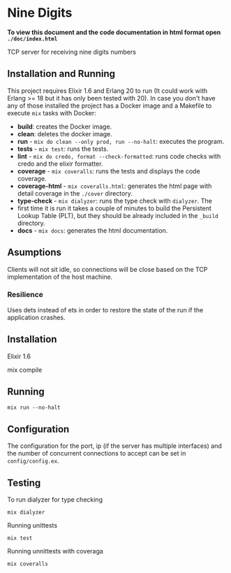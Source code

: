 # Nine Digits

**To view this document and the code documentation in html format open
`./doc/index.html`**

TCP server for receiving nine digits numbers

## Installation and Running

This project requires Elixir 1.6 and Erlang 20 to run (It could work with
Erlang >= 18 but it has only been tested with 20). In case you don't have any of
those installed the project has a Docker image and a Makefile to execute
`mix` tasks with Docker:

- **build**: creates the Docker image.
- **clean**: deletes the docker image.
- **run** - `mix do clean --only prod, run --no-halt`: executes the program.
- **tests** - `mix test`: runs the tests.
- **lint** - `mix do credo, format --check-formatted`: runs code checks with
credo and the elixir formatter.
- **coverage** - `mix coveralls`: runs the tests and displays the code coverage.
- **coverage-html** - `mix coveralls.html`: generates the html page with detail
coverage in the `./cover` directory.
- **type-check** - `mix dialyzer`: runs the type check with `dialyzer`. The
- first time it is run it takes a couple of minutes to build the Persistent
Lookup Table (PLT), but they should be already included in the `_build` directory.
- **docs** - `mix docs`: generates the html documentation.

## Asumptions

Clients will not sit idle, so connections will be close based on the TCP
implementation of the host machine.

### Resilience
Uses dets instead of ets in order to restore the state of the run if the application
crashes.

## Installation

Elixir 1.6

mix compile

## Running

```
mix run --no-halt
```

## Configuration

The configuration for the port, ip (if the server has multiple interfaces) and
the number of concurrent connections to accept can be set in `config/config.ex`.

## Testing

To run dialyzer for type checking

```
mix dialyzer
```

Running unittests

```
mix test
```

Running unnittests with coveraga

```
mix coveralls
```
